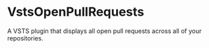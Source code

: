 # VstsOpenPullRequests
A VSTS plugin that displays all open pull requests across all of your repositories.
